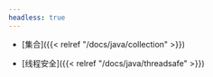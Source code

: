 ```yaml
---
headless: true
---
```

- [集合]({{< relref "/docs/java/collection" >}})

- [线程安全]({{< relref "/docs/java/threadsafe" >}})